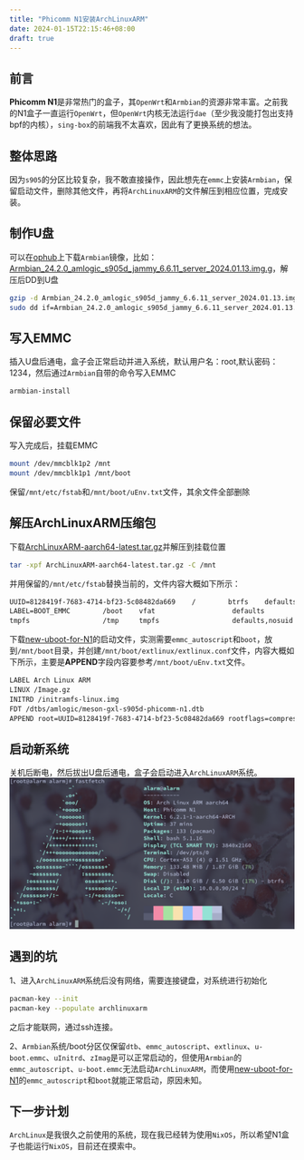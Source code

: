 ```yaml
---
title: "Phicomm N1安装ArchLinuxARM"
date: 2024-01-15T22:15:46+08:00
draft: true
---
```


## 前言

**Phicomm N1**是非常热门的盒子，其`OpenWrt`和`Armbian`的资源非常丰富。之前我的N1盒子一直运行`OpenWrt`，但`OpenWrt`内核无法运行`dae`（至少我没能打包出支持bpf的内核），`sing-box`的前端我不太喜欢，因此有了更换系统的想法。

## 整体思路

因为`s905`的分区比较复杂，我不敢直接操作，因此想先在`emmc`上安装`Armbian`，保留启动文件，删除其他文件，再将`ArchLinuxARM`的文件解压到相应位置，完成安装。

## 制作U盘

可以在[ophub](https://github.com/ophub/amlogic-s9xxx-armbian/releases/)上下载`Armbian`镜像，比如：[Armbian_24.2.0_amlogic_s905d_jammy_6.6.11_server_2024.01.13.img.g](https://github.com/ophub/amlogic-s9xxx-armbian/releases/download/Armbian_jammy_save_2024.01/Armbian_24.2.0_amlogic_s905d_jammy_6.6.11_server_2024.01.13.img.gz)，解压后DD到U盘
```bash
gzip -d Armbian_24.2.0_amlogic_s905d_jammy_6.6.11_server_2024.01.13.img.gz
sudo dd if=Armbian_24.2.0_amlogic_s905d_jammy_6.6.11_server_2024.01.13.img of=/dev/sda status=progress
```

## 写入EMMC

插入U盘后通电，盒子会正常启动并进入系统，默认用户名：root,默认密码：1234，然后通过`Armbian`自带的命令写入EMMC
```bash
armbian-install
```

## 保留必要文件

写入完成后，挂载EMMC
```bash
mount /dev/mmcblk1p2 /mnt
mount /dev/mmcblk1p1 /mnt/boot
```
保留`/mnt/etc/fstab`和`/mnt/boot/uEnv.txt`文件，其余文件全部删除

## 解压ArchLinuxARM压缩包

下载[ArchLinuxARM-aarch64-latest.tar.gz](https://mirrors.ustc.edu.cn/archlinuxarm/os/ArchLinuxARM-aarch64-latest.tar.gz)并解压到挂载位置
```bash
tar -xpf ArchLinuxARM-aarch64-latest.tar.gz -C /mnt
```
并用保留的`/mnt/etc/fstab`替换当前的，文件内容大概如下所示：
```txt
UUID=8128419f-7683-4714-bf23-5c08482da669    /        btrfs    defaults,noatime,compress=zstd:6      0 1
LABEL=BOOT_EMMC        /boot    vfat                   defaults                   0 2
tmpfs                  /tmp     tmpfs                  defaults,nosuid            0 0
```
下载[new-uboot-for-N1](https://github.com/cattyhouse/new-uboot-for-N1)的启动文件，实测需要`emmc_autoscript`和`boot`，放到`/mnt/boot`目录，并创建`/mnt/boot/extlinux/extlinux.conf`文件，内容大概如下所示，主要是**APPEND**字段内容要参考`/mnt/boot/uEnv.txt`文件。
```txt
LABEL Arch Linux ARM
LINUX /Image.gz
INITRD /initramfs-linux.img
FDT /dtbs/amlogic/meson-gxl-s905d-phicomm-n1.dtb
APPEND root=UUID=8128419f-7683-4714-bf23-5c08482da669 rootflags=compress=zstd:6 rw rootfstype=btrfs console=ttyAML0,115200n8 console=tty0 no_console_suspend consoleblank=0 fsck.fix=yes fsck.repair=yes net.ifnames=0 loglevel=1
```

## 启动新系统

关机后断电，然后拔出U盘后通电，盒子会启动进入`ArchLinuxARM`系统。
![系统截图](2024-01-15_22:46:49.png)

## 遇到的坑

1、进入`ArchLinuxARM`系统后没有网络，需要连接键盘，对系统进行初始化
```bash
pacman-key --init
pacman-key --populate archlinuxarm
```
之后才能联网，通过ssh连接。

2、`Armbian`系统/boot分区仅保留`dtb`、`emmc_autoscript`、`extlinux`、`u-boot.emmc`、`uInitrd`、`zImag`是可以正常启动的，但使用`Armbian`的`emmc_autoscript`、`u-boot.emmc`无法启动`ArchLinuxARM`，而使用[new-uboot-for-N1](https://github.com/cattyhouse/new-uboot-for-N1)的`emmc_autoscript`和`boot`就能正常启动，原因未知。

## 下一步计划

`ArchLinux`是我很久之前使用的系统，现在我已经转为使用`NixOS`，所以希望N1盒子也能运行`NixOS`，目前还在摸索中。